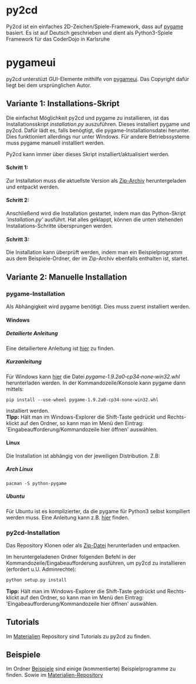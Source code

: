 # py2cd
Py2cd ist ein einfaches 2D-Zeichen/Spiele-Framework, dass auf [pygame](http://pygame.org) basiert.
Es ist auf Deutsch geschrieben und dient als Python3-Spiele Framework für das CoderDojo in Karlsruhe

# pygameui
py2cd unterstüzt GUI-Elemente mithilfe von [pygameui](https://github.com/fictorial/pygameui). Das Copyright dafür liegt bei dem ursprünglichen Autor.



## Variante 1: Installations-Skript
Die einfachst Möglichkeit py2cd und pygame zu installieren, ist das Installationsskript _installation.py_ auszuführen. Dieses installiert pygame und py2cd. Dafür lädt es, falls benögtigt, die pygame-Installationsdatei herunter. Dies funktioniert allerdings nur unter Windows. Für andere Betriebssysteme muss pygame manuell installiert werden.

Py2cd kann immer über dieses Skript installiert/aktualisiert werden.      
 
#### Schritt 1: 
 Zur Installation muss die aktuellste Version als [Zip-Archiv](https://github.com/coderdojoka/py2cd/archive/master.zip) heruntergeladen und entpackt werden.

#### Schritt 2:
Anschließend wird die Installation gestartet, indem man das Python-Skript _'installation.py'_ ausführt.
 Hat alles geklappt, können die unten stehenden Installations-Schritte übersprungen werden. 

#### Schritt 3:
Die Installation kann überprüft werden, indem man ein Beispielprogramm aus dem Beispiele-Ordner, der im Zip-Archiv ebenfalls enthalten ist, startet. 

## Variante 2: Manuelle Installation
### pygame-Installation
Als Abhängigkeit wird pygame benötigt. Dies muss zuerst installiert werden.

#### Windows

##### Detailierte Anleitung
Eine detailiertere Anleitung ist [hier](https://github.com/coderdojoka/Materialien/raw/master/Installation/installation_pygame.pdf) zu finden.

##### Kurzanleitung
Für Windows kann [hier](http://www.lfd.uci.edu/~gohlke/pythonlibs/#pygame) die Datei _pygame‑1.9.2a0‑cp34‑none‑win32.whl_
herunterladen werden. In der Kommandozeile/Konsole kann pygame dann mittels:    
```
pip install --use-wheel pygame‑1.9.2a0‑cp34‑none‑win32.whl
```
installiert werden.   
__TIpp:__ Hält man im Windows-Explorer die Shift-Taste gedrückt und Rechts-klickt auf den Ordner, so kann man im Menü den Eintrag: 'Eingabeaufforderung/Kommandozeile hier öffnen' auswählen.



#### Linux

Die Installation ist abhängig von der jeweiligen Distribution. Z.B:

##### Arch Linux
```
pacman -S python-pygame
```

##### Ubuntu
Für Ubuntu ist es komplizierter, da die pygame für Python3 selbst kompiliert werden muss. Eine Anleitung kann z.B. [hier](http://askubuntu.com/questions/401342/how-to-download-pygame-in-python3-3) finden.


### py2cd-Installation
Das Repository Klonen oder als [Zip-Datei](https://github.com/coderdojoka/py2cd/archive/master.zip) herunterladen und entpacken.
 

Im heruntergeladenen Ordner folgenden Befehl in der Kommandozeile/Eingabeaufforderung ausführen, um py2cd zu installieren (erfordert u.U. Adminrechte):
```python
python setup.py install
```
__Tipp:__ Hält man im Windows-Explorer die Shift-Taste gedrückt und Rechts-klickt auf den Ordner, so kann man im Menü den Eintrag: 'Eingabeaufforderung/Kommandozeile hier öffnen' auswählen.

## Tutorials
Im [Materialien](https://github.com/coderdojoka/Materialien/tree/master/Python/Roter%20G%C3%BCrtel/Tutorials/py2cd) Repository sind Tutorials zu py2cd zu finden.

## Beispiele
Im Ordner [Beispiele](https://github.com/coderdojoka/py2cd/tree/master/beispiele/) sind einige (kommentierte) Beispielprogramme zu finden. Sowie im [Materialien-Repository](https://github.com/coderdojoka/Materialien/tree/master/Python/Beispiele/py2cd/)
